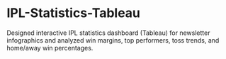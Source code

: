 # IPL-Statistics-Tableau
Designed interactive IPL statistics dashboard (Tableau) for newsletter infographics and analyzed win margins, top performers, toss trends, and home/away win percentages.
